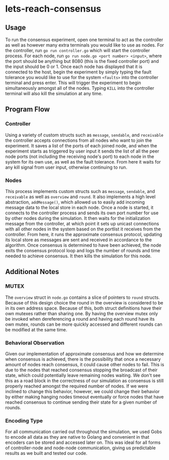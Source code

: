 # lets-reach-consensus

## Usage
To run the consensus experiment, open one terminal to act as the controller as well as however many extra terminals you would like to use as nodes. For the controller, run `go run controller.go` which will start the controller process. For each node, run `go run node.go <port number> <input>`, where the port should be anything but 8080 (this is the fixed controller port) and the input should be 0 or 1. Once each node has displayed that it is connected to the host, begin the experiment by simply typing the fault tolerance you would like to use for the system `<faults>` into the controller terminal and press enter. This will trigger the experiment to begin simultaneously amongst all of the nodes. Typing `KILL` into the controller terminal will also kill the simulation at any time.

## Program Flow

### Controller
Using a variety of custom structs such as `message`, `sendable`, and `receivable` the controller accepts connections from all nodes who want to join the experiment. It saves a list of the ports of each joined node, and when the experiment starts as triggered by user input it sends the list of all the peer node ports (not including the receiving node's port) to each node in the system for its own use, as well as the fault tolerance. From here it waits for any kill signal from user input, otherwise continuing to run.

### Nodes
This process implements custom structs such as `message`, `sendable`, and `receivable` as well as `overview` and `round`. It also implements a high level abstraction, `addMessage()`, which allowed us to easily add incoming message data to the local store in each node. Once a node is started, it connects to the controller process and sends its own port number for use by other nodes during the simulation. It then waits for the initialization message from the controller, at which point it sets up unicast connections with all other nodes in the system based on the portlist it receives from the controller. From here, it runs the approximate consensus protocol, updating its local store as messages are sent and received in accordance to the algorithm. Once consensus is determined to have been achieved, the node exits the consensus protocol loop and logs the number of rounds and time needed to achieve consensus. It then kills the simulation for this node.

## Additional Notes

### MUTEX
The `overview` struct in `node.go` contains a slice of pointers to `round` structs. Because of this design choice the round in the overview is considered to be in its own address space. Because of this, both struct definitions have their own mutexes rather than sharing one. By having the overview mutex only be invoked when dereferencing a round and having each round have its own mutex, rounds can be more quickly accessed and different rounds can be modified at the same time. 

### Behavioral Observation
Given our implementation of approximate consensus and how we determine when consensus is achieved, there is the possibility that once a necessary amount of nodes reach consensus, it could cause other nodes to fail. This is due to the nodes that reached consensus stopping the broadcast of their state, which could potentially leave remaining nodes waiting. We don't see this as a road block in the correctness of our simulation as consensus is still properly reached amongst the required number of nodes. If we were inclined to change this behavior, however, we could change their behavior by either making hanging nodes timeout eventually or force nodes that have reached consensus to continue sending their state for a given number of rounds.

### Encoding Type
For all communication carried out throughout the simulation, we used Gobs to encode all data as they are native to Golang and convenient in that encoders can be stored and accessed later on. This was ideal for all forms of controller-node and node-node communication, giving us predictable results as we built and tested our code.

